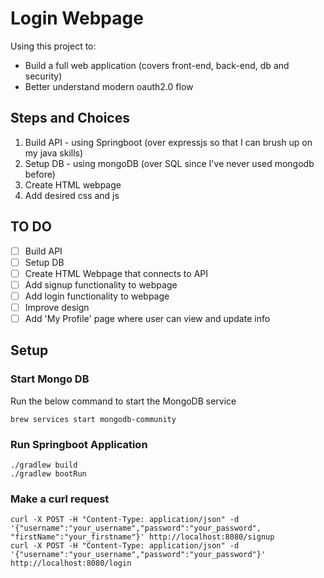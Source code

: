 # Login Webpage

Using this project to:
* Build a full web application (covers front-end, back-end, db and security)
* Better understand modern oauth2.0 flow

## Steps and Choices
1) Build API - using Springboot (over expressjs so that I can brush up on my java skills)
2) Setup DB - using mongoDB (over SQL since I've never used mongodb before)
3) Create HTML webpage
4) Add desired css and js

## TO DO
- [ ] Build API
- [ ] Setup DB
- [ ] Create HTML Webpage that connects to API
- [ ] Add signup functionality to webpage
- [ ] Add login functionality to webpage
- [ ] Improve design
- [ ] Add 'My Profile' page where user can view and update info

## Setup
### Start Mongo DB
Run the below command to start the MongoDB service
  ```
  brew services start mongodb-community
  ```
### Run Springboot Application
  ```
  ./gradlew build
  ./gradlew bootRun
  ```
### Make a curl request
  ```
  curl -X POST -H "Content-Type: application/json" -d '{"username":"your_username","password":"your_password", "firstName":"your_firstname"}' http://localhost:8080/signup
  curl -X POST -H "Content-Type: application/json" -d '{"username":"your_username","password":"your_password"}' http://localhost:8080/login
  ```
